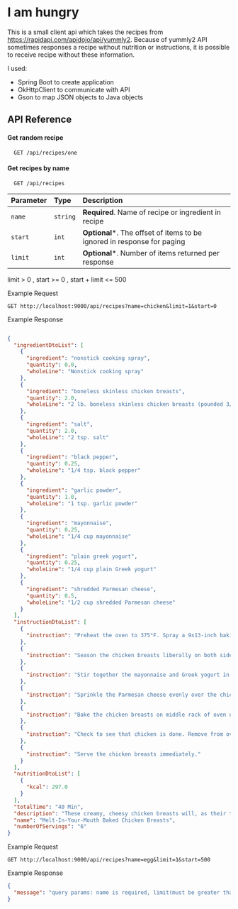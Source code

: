 # I am hungry

This is a small client api which takes the recipes from https://rapidapi.com/apidojo/api/yummly2.
Because of yummly2 API sometimes responses a recipe without nutrition or instructions, it is possible to receive recipe without these information. 

I used:
* Spring Boot to create application
* OkHttpClient to communicate with API
* Gson to map JSON objects to Java objects

## API Reference

#### Get random recipe

```http
  GET /api/recipes/one
```

#### Get recipes by name 

```http
  GET /api/recipes
```

| Parameter | Type     | Description                                                             |
|:----------|:---------|:------------------------------------------------------------------------|
| `name`    | `string` | **Required**. Name of recipe or ingredient in recipe                    |
| `start`   | `int`    | **Optional***. The offset of items to be ignored in response for paging |
| `limit`   | `int`    | **Optional***. Number of items returned per response                    |

limit > 0 , start >= 0 , start + limit <= 500 

Example Request
```http 
GET http://localhost:9000/api/recipes?name=chicken&limit=1&start=0
```
Example Response
```json

{
  "ingredientDtoList": [
    {
      "ingredient": "nonstick cooking spray",
      "quantity": 0.0,
      "wholeLine": "Nonstick cooking spray"
    },
    {
      "ingredient": "boneless skinless chicken breasts",
      "quantity": 2.0,
      "wholeLine": "2 lb. boneless skinless chicken breasts (pounded 3/4” thick, approx. 4 breasts)"
    },
    {
      "ingredient": "salt",
      "quantity": 2.0,
      "wholeLine": "2 tsp. salt"
    },
    {
      "ingredient": "black pepper",
      "quantity": 0.25,
      "wholeLine": "1/4 tsp. black pepper"
    },
    {
      "ingredient": "garlic powder",
      "quantity": 1.0,
      "wholeLine": "1 tsp. garlic powder"
    },
    {
      "ingredient": "mayonnaise",
      "quantity": 0.25,
      "wholeLine": "1/4 cup mayonnaise"
    },
    {
      "ingredient": "plain greek yogurt",
      "quantity": 0.25,
      "wholeLine": "1/4 cup plain Greek yogurt"
    },
    {
      "ingredient": "shredded Parmesan cheese",
      "quantity": 0.5,
      "wholeLine": "1/2 cup shredded Parmesan cheese"
    }
  ],
  "instructionDtoList": [
    {
      "instruction": "Preheat the oven to 375°F. Spray a 9x13-inch baking dish with nonstick cooking spray."
    },
    {
      "instruction": "Season the chicken breasts liberally on both sides with the salt, pepper, and garlic powder. Arrange in a single layer in the prepared baking dish."
    },
    {
      "instruction": "Stir together the mayonnaise and Greek yogurt in a small bowl. Spread the mixture evenly over the tops of the chicken breasts."
    },
    {
      "instruction": "Sprinkle the Parmesan cheese evenly over the chicken breasts."
    },
    {
      "instruction": "Bake the chicken breasts on middle rack of oven until the cheese is melted and lightly browned, and the chicken has reached an internal temperature of 160°F, 25-30 minutes."
    },
    {
      "instruction": "Check to see that chicken is done. Remove from oven or add time as needed."
    },
    {
      "instruction": "Serve the chicken breasts immediately."
    }
  ],
  "nutritionDtoList": [
    {
      "kcal": 297.0
    }
  ],
  "totalTime": "40 Min",
  "description": "These creamy, cheesy chicken breasts will, as their title says, melt in your mouth. The recipe is a Yummly original created by [Sara Mellas](https://www.yummly.com/dish/author/Sara%20Mellas).",
  "name": "Melt-In-Your-Mouth Baked Chicken Breasts",
  "numberOfServings": "6"
}
```

Example Request
```http 
GET http://localhost:9000/api/recipes?name=egg&limit=1&start=500
```
Example Response
```json
{
  "message": "query params: name is required, limit(must be greater than 0) and start(must be greater than -1) are optional but limit + start must not be greater than 500"
}
```
